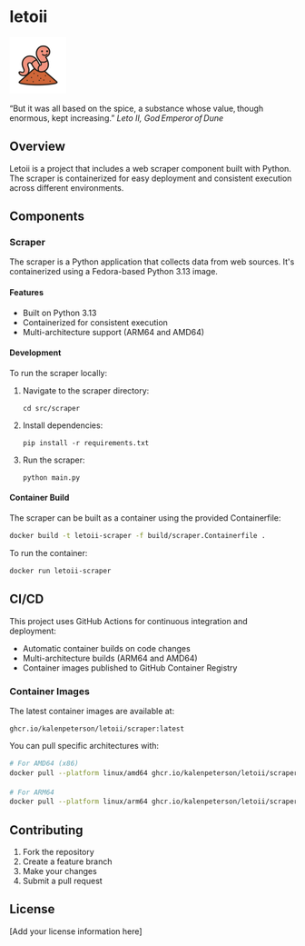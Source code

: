 # letoii
![“The power to destroy a thing is the absolute control over it”](./images/logo_100.png)

“But it was all based on the spice, a substance whose value, though enormous, kept increasing.”
*Leto II, God Emperor of Dune*

## Overview
Letoii is a project that includes a web scraper component built with Python. The scraper is containerized for easy deployment and consistent execution across different environments.

## Components

### Scraper
The scraper is a Python application that collects data from web sources. It's containerized using a Fedora-based Python 3.13 image.

#### Features
- Built on Python 3.13
- Containerized for consistent execution
- Multi-architecture support (ARM64 and AMD64)

#### Development

To run the scraper locally:

1. Navigate to the scraper directory:
   ```
   cd src/scraper
   ```

2. Install dependencies:
   ```
   pip install -r requirements.txt
   ```

3. Run the scraper:
   ```
   python main.py
   ```

#### Container Build

The scraper can be built as a container using the provided Containerfile:

```bash
docker build -t letoii-scraper -f build/scraper.Containerfile .
```

To run the container:

```bash
docker run letoii-scraper
```

## CI/CD

This project uses GitHub Actions for continuous integration and deployment:

- Automatic container builds on code changes
- Multi-architecture builds (ARM64 and AMD64)
- Container images published to GitHub Container Registry

### Container Images

The latest container images are available at:
```
ghcr.io/kalenpeterson/letoii/scraper:latest
```

You can pull specific architectures with:
```bash
# For AMD64 (x86)
docker pull --platform linux/amd64 ghcr.io/kalenpeterson/letoii/scraper:latest

# For ARM64
docker pull --platform linux/arm64 ghcr.io/kalenpeterson/letoii/scraper:latest
```

## Contributing

1. Fork the repository
2. Create a feature branch
3. Make your changes
4. Submit a pull request

## License

[Add your license information here]
